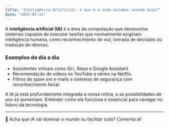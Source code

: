 ```yaml
---
title: "Inteligência Artificial: o que é e onde estamos usando hoje?"
date: "2025-07-21"
---
```


A **inteligência artificial (IA)** é a área da computação que desenvolve sistemas capazes de executar tarefas que normalmente exigiriam inteligência humana, como reconhecimento de voz, tomada de decisões ou tradução de idiomas.

### Exemplos do dia a dia

- Assistentes virtuais como Siri, Alexa e Google Assistant.  
- Recomendação de vídeos no YouTube e séries na Netflix.  
- Filtros de spam em e-mails e sistemas de segurança com reconhecimento facial.

A IA já está profundamente integrada à nossa rotina, e as possibilidades de uso só aumentam. Entender como ela funciona é essencial para navegar no futuro da tecnologia.

---

🤖 Acha que IA vai dominar o mundo ou facilitar tudo? Comenta aí!
